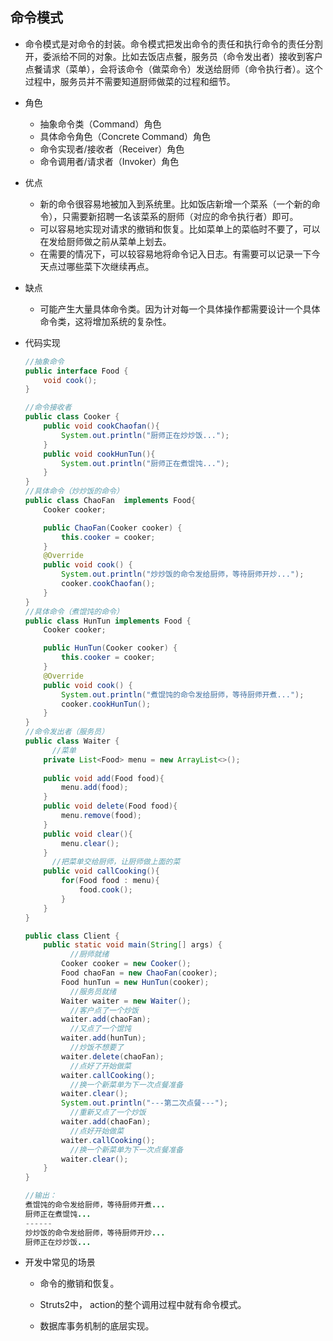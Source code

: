 ## 命令模式
- 命令模式是对命令的封装。命令模式把发出命令的责任和执行命令的责任分割开，委派给不同的对象。比如去饭店点餐，服务员（命令发出者）接收到客户点餐请求（菜单），会将该命令（做菜命令）发送给厨师（命令执行者）。这个过程中，服务员并不需要知道厨师做菜的过程和细节。
  
- 角色
  
  - 抽象命令类（Command）角色
  - 具体命令角色（Concrete Command）角色
  - 命令实现者/接收者（Receiver）角色
  - 命令调用者/请求者（Invoker）角色
  
- 优点
  
  - 新的命令很容易地被加入到系统里。比如饭店新增一个菜系（一个新的命令），只需要新招聘一名该菜系的厨师（对应的命令执行者）即可。
  - 可以容易地实现对请求的撤销和恢复。比如菜单上的菜临时不要了，可以在发给厨师做之前从菜单上划去。
  - 在需要的情况下，可以较容易地将命令记入日志。有需要可以记录一下今天点过哪些菜下次继续再点。
  
- 缺点
  
  - 可能产生大量具体命令类。因为计对每一个具体操作都需要设计一个具体命令类，这将增加系统的复杂性。
  
- 代码实现
  
  ```java
  //抽象命令
  public interface Food {
      void cook();
  }
  
  //命令接收者
  public class Cooker {
      public void cookChaofan(){
          System.out.println("厨师正在炒炒饭...");
      }
      public void cookHunTun(){
          System.out.println("厨师正在煮馄饨...");
      }
  }
  //具体命令（炒炒饭的命令）
  public class ChaoFan  implements Food{
      Cooker cooker;
  
      public ChaoFan(Cooker cooker) {
          this.cooker = cooker;
      }
      @Override
      public void cook() {
          System.out.println("炒炒饭的命令发给厨师，等待厨师开炒...");
          cooker.cookChaofan();
      }
  }
  //具体命令（煮馄饨的命令）
  public class HunTun implements Food {
      Cooker cooker;
  
      public HunTun(Cooker cooker) {
          this.cooker = cooker;
      }
      @Override
      public void cook() {
          System.out.println("煮馄饨的命令发给厨师，等待厨师开煮...");
          cooker.cookHunTun();
      }
  }
  //命令发出者（服务员）
  public class Waiter {
    	//菜单
      private List<Food> menu = new ArrayList<>();
  		
      public void add(Food food){
          menu.add(food);
      }
      public void delete(Food food){
          menu.remove(food);
      }
      public void clear(){
          menu.clear();
      }
    	//把菜单交给厨师，让厨师做上面的菜
      public void callCooking(){
          for(Food food : menu){
              food.cook();
          }
      }
  }
  
  public class Client {
      public static void main(String[] args) {
        	//厨师就绪
          Cooker cooker = new Cooker();
          Food chaoFan = new ChaoFan(cooker);
          Food hunTun = new HunTun(cooker);
        	//服务员就绪
          Waiter waiter = new Waiter();
        	//客户点了一个炒饭
          waiter.add(chaoFan);
        	//又点了一个馄饨
          waiter.add(hunTun);
        	//炒饭不想要了
          waiter.delete(chaoFan);
        	//点好了开始做菜
          waiter.callCooking();
        	//换一个新菜单为下一次点餐准备
          waiter.clear();
          System.out.println("---第二次点餐---");
        	//重新又点了一个炒饭
          waiter.add(chaoFan);
        	//点好开始做菜
          waiter.callCooking();
        	//换一个新菜单为下一次点餐准备
          waiter.clear();
      }
  }
  
  //输出：
  煮馄饨的命令发给厨师，等待厨师开煮...
  厨师正在煮馄饨...
  ------
  炒炒饭的命令发给厨师，等待厨师开炒...
  厨师正在炒炒饭...
  
  ```
  
  
  
- 开发中常见的场景
  
  - 命令的撤销和恢复。
  
  - Struts2中， action的整个调用过程中就有命令模式。
  - 数据库事务机制的底层实现。